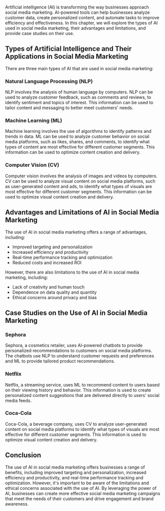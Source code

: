 
Artificial intelligence (AI) is transforming the way businesses approach social media marketing. AI-powered tools can help businesses analyze customer data, create personalized content, and automate tasks to improve efficiency and effectiveness. In this chapter, we will explore the types of AI used in social media marketing, their advantages and limitations, and provide case studies on their use.

Types of Artificial Intelligence and Their Applications in Social Media Marketing
---------------------------------------------------------------------------------

There are three main types of AI that are used in social media marketing:

### Natural Language Processing (NLP)

NLP involves the analysis of human language by computers. NLP can be used to analyze customer feedback, such as comments and reviews, to identify sentiment and topics of interest. This information can be used to tailor content and messaging to better meet customers' needs.

### Machine Learning (ML)

Machine learning involves the use of algorithms to identify patterns and trends in data. ML can be used to analyze customer behavior on social media platforms, such as likes, shares, and comments, to identify what types of content are most effective for different customer segments. This information can be used to optimize content creation and delivery.

### Computer Vision (CV)

Computer vision involves the analysis of images and videos by computers. CV can be used to analyze visual content on social media platforms, such as user-generated content and ads, to identify what types of visuals are most effective for different customer segments. This information can be used to optimize visual content creation and delivery.

Advantages and Limitations of AI in Social Media Marketing
----------------------------------------------------------

The use of AI in social media marketing offers a range of advantages, including:

* Improved targeting and personalization
* Increased efficiency and productivity
* Real-time performance tracking and optimization
* Reduced costs and increased ROI

However, there are also limitations to the use of AI in social media marketing, including:

* Lack of creativity and human touch
* Dependence on data quality and quantity
* Ethical concerns around privacy and bias

Case Studies on the Use of AI in Social Media Marketing
-------------------------------------------------------

### Sephora

Sephora, a cosmetics retailer, uses AI-powered chatbots to provide personalized recommendations to customers on social media platforms. The chatbots use NLP to understand customer requests and preferences and ML to provide tailored product recommendations.

### Netflix

Netflix, a streaming service, uses ML to recommend content to users based on their viewing history and behavior. This information is used to create personalized content suggestions that are delivered directly to users' social media feeds.

### Coca-Cola

Coca-Cola, a beverage company, uses CV to analyze user-generated content on social media platforms to identify what types of visuals are most effective for different customer segments. This information is used to optimize visual content creation and delivery.

Conclusion
----------

The use of AI in social media marketing offers businesses a range of benefits, including improved targeting and personalization, increased efficiency and productivity, and real-time performance tracking and optimization. However, it's important to be aware of the limitations and ethical concerns associated with the use of AI. By leveraging the power of AI, businesses can create more effective social media marketing campaigns that meet the needs of their customers and drive engagement and brand awareness.
